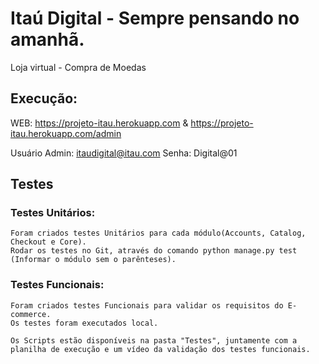 # Itaú Digital - Sempre pensando no amanhã.
Loja virtual - Compra de Moedas 


## Execução:

WEB: https://projeto-itau.herokuapp.com & https://projeto-itau.herokuapp.com/admin

Usuário Admin: itaudigital@itau.com
Senha: Digital@01


## Testes

### Testes Unitários:
```
Foram criados testes Unitários para cada módulo(Accounts, Catalog, Checkout e Core).
Rodar os testes no Git, através do comando python manage.py test (Informar o módulo sem o parênteses).
```

### Testes Funcionais:
```
Foram criados testes Funcionais para validar os requisitos do E-commerce.
Os testes foram executados local.

Os Scripts estão disponíveis na pasta "Testes", juntamente com a planilha de execução e um vídeo da validação dos testes funcionais.
```
